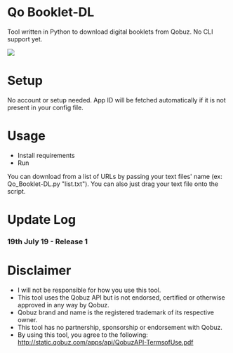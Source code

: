 # Qo Booklet-DL
Tool written in Python to download digital booklets from Qobuz. No CLI support yet.

![](https://thoas.feralhosting.com/sorrow/Qobuz-DL/bklet.jpg)

# Setup
No account or setup needed. App ID will be fetched automatically if it is not present in your config file.

# Usage
- Install requirements
- Run

You can download from a list of URLs by passing your text files' name (ex: Qo_Booklet-DL.py "list.txt"). You can also just drag your text file onto the script.

# Update Log #
### 19th July 19 - Release 1 ###

# Disclaimer
- I will not be responsible for how you use this tool.
- This tool uses the Qobuz API but is not endorsed, certified or otherwise approved in any way by Qobuz.
- Qobuz brand and name is the registered trademark of its respective owner.
- This tool has no partnership, sponsorship or endorsement with Qobuz. 
- By using this tool, you agree to the following: http://static.qobuz.com/apps/api/QobuzAPI-TermsofUse.pdf
